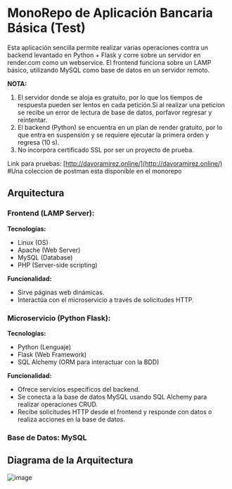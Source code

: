 # MonoRepo de Aplicación Bancaria Básica (Test)

Esta aplicación sencilla permite realizar varias operaciones contra un backend levantado en Python + Flask y corre sobre un servidor en render.com como un webservice. El frontend funciona sobre un LAMP básico, utilizando MySQL como base de datos en un servidor remoto.

**NOTA:**
1. El servidor donde se aloja es gratuito, por lo que los tiempos de respuesta pueden ser lentos en cada petición.Si al realizar una peticion se recibe un error de lectura de base de datos, porfavor regresar y reintentar.
2. El backend (Python) se encuentra en un plan de render gratuito, por lo que entra en suspensión y se requiere ejecutar la primera orden y regresa (10 s).
3. No incorpora certificado SSL por ser un proyecto de prueba.

Link para pruebas: [http://davoramirez.online/](http://davoramirez.online/)
#Una coleccion de postman esta disponible en el monorepo

## Arquitectura

### Frontend (LAMP Server):

**Tecnologías:**
- Linux (OS)
- Apache (Web Server)
- MySQL (Database)
- PHP (Server-side scripting)

**Funcionalidad:**
- Sirve páginas web dinámicas.
- Interactúa con el microservicio a través de solicitudes HTTP.

### Microservicio (Python Flask):

**Tecnologías:**
- Python (Lenguaje)
- Flask (Web Framework)
- SQL Alchemy (ORM para interactuar con la BDD)

**Funcionalidad:**
- Ofrece servicios específicos del backend.
- Se conecta a la base de datos MySQL usando SQL Alchemy para realizar operaciones CRUD.
- Recibe solicitudes HTTP desde el frontend y responde con datos o realiza acciones en la base de datos.

### Base de Datos: MySQL

## Diagrama de la Arquitectura
![image](https://github.com/davoweb3/ejerciciobk/assets/105182325/2d2a2836-aa78-402a-9cac-878f458a6280)

